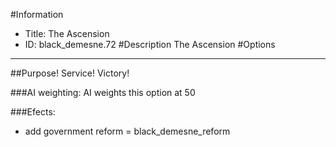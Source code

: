#Information
 - Title: The Ascension
 - ID: black_demesne.72
#Description
The Ascension
#Options

___
##Purpose! Service! Victory!

###AI weighting:
AI weights this option at 50


###Efects:<ul><li>add government reform = black_demesne_reform</li></ul>
